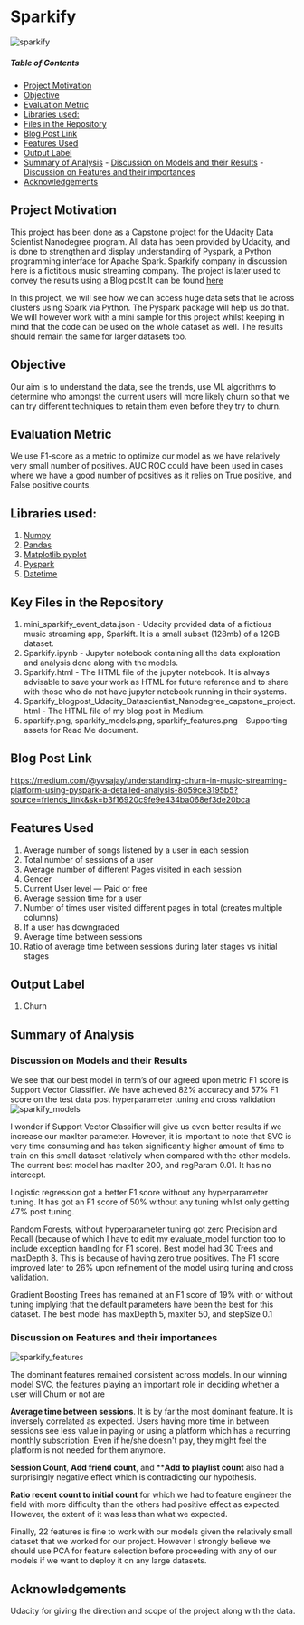 # Sparkify
![sparkify](sparkify.png)

##### Table of Contents  
- [Project Motivation](#project-motivation)
- [Objective](#objective)
- [Evaluation Metric](#evaluation-metric)
- [Libraries used:](#libraries-used-)
- [Files in the Repository](#files-in-the-repository)
- [Blog Post Link](#blog-post-link)
- [Features Used](#features-used)
- [Output Label](#output-label)
- [Summary of Analysis](#summary-of-analysis)
      - [Discussion on Models and their Results](#discussion-on-models-and-their-results)
      - [Discussion on Features and their importances](#discussion-on-features-and-their-importances)
- [Acknowledgements](#acknowledgements)

## Project Motivation
This project has been done as a Capstone project for the Udacity Data Scientist Nanodegree program. All data has been provided by Udacity, and is done to strengthen and display understanding of Pyspark, a Python programming interface for Apache Spark. Sparkify company in discussion here is a fictitious music streaming company. The project is later used to convey the results using a Blog post.It can be found [here](https://medium.com/@yvsajay/understanding-churn-in-music-streaming-platform-using-pyspark-a-detailed-analysis-8059ce3195b5?source=friends_link&sk=b3f16920c9fe9e434ba068ef3de20bca)

In this project, we will see how we can access huge data sets that lie across clusters using Spark via Python. The Pyspark package will help us do that. We will however work with a mini sample for this project whilst keeping in mind that the code can be used on the whole dataset as well. The results should remain the same for larger datasets too.

## Objective
Our aim is to understand the data, see the trends, use ML algorithms to determine who amongst the current users will more likely churn so that we can try different techniques to retain them even before they try to churn.

## Evaluation Metric
We use F1-score as a metric to optimize our model as we have relatively very small number of positives. AUC ROC could have been used in cases where we have a good number of positives as it relies on True positive, and False positive counts.

## Libraries used:
1. [Numpy](https://www.numpy.org/)
2. [Pandas](https://pandas.pydata.org/)
3. [Matplotlib.pyplot](https://matplotlib.org/api/_as_gen/matplotlib.pyplot.html)
4. [Pyspark](https://spark.apache.org/docs/latest/api/python/pyspark.html)
5. [Datetime](https://docs.python.org/2/library/datetime.html)

## Key Files in the Repository
1. mini_sparkify_event_data.json - Udacity provided data of a fictious music streaming app, Sparkift. It is a small subset (128mb) of a 12GB dataset.
2. Sparkify.ipynb - Jupyter notebook containing all the data exploration and analysis done along with the models.
3. Sparkify.html - The HTML file of the jupyter notebook. It is always advisable to save your work as HTML for future reference and to share with those who do not have jupyter notebook running in their systems.
4. Sparkify_blogpost_Udacity_Datascientist_Nanodegree_capstone_project.html - The HTML file of my blog post in Medium.
4. sparkify.png, sparkify_models.png, sparkify_features.png - Supporting assets for Read Me document.

## Blog Post Link
https://medium.com/@yvsajay/understanding-churn-in-music-streaming-platform-using-pyspark-a-detailed-analysis-8059ce3195b5?source=friends_link&sk=b3f16920c9fe9e434ba068ef3de20bca

## Features Used
1. Average number of songs listened by a user in each session
2. Total number of sessions of a user
3. Average number of different Pages visited in each session
4. Gender
5. Current User level — Paid or free
6. Average session time for a user
7. Number of times user visited different pages in total (creates multiple columns)
8. If a user has downgraded
9. Average time between sessions
10. Ratio of average time between sessions during later stages vs initial stages

## Output Label
1. Churn

## Summary of Analysis
### Discussion on Models and their Results
We see that our best model in term’s of our agreed upon metric F1 score is Support Vector Classifier. We have achieved 82% accuracy and 57% F1 score on the test data post hyperparameter tuning and cross validation
![sparkify_models](sparkify_models.png)

I wonder if Support Vector Classifier will give us even better results if we increase our maxIter parameter. However, it is important to note that SVC is very time consuming and has taken significantly higher amount of time to train on this small dataset relatively when compared with the other models. The current best model has maxIter 200, and regParam 0.01. It has no intercept.

Logistic regression got a better F1 score without any hyperparameter tuning. It has got an F1 score of 50% without any tuning whilst only getting 47% post tuning.

Random Forests, without hyperparameter tuning got zero Precision and Recall (because of which I have to edit my evaluate_model function too to include exception handling for F1 score). Best model had 30 Trees and maxDepth 8. This is because of having zero true positives. The F1 score improved later to 26% upon refinement of the model using tuning and cross validation.

Gradient Boosting Trees has remained at an F1 score of 19% with or without tuning implying that the default parameters have been the best for this dataset. The best model has maxDepth 5, maxIter 50, and stepSize 0.1

### Discussion on Features and their importances
![sparkify_features](sparkify_features.png)

The dominant features remained consistent across models.
In our winning model SVC, the features playing an important role in deciding whether a user will Churn or not are 

**Average time between sessions**. It is by far the most dominant feature. It is inversely correlated as expected. Users having more time in between sessions see less value in paying or using a platform which has a recurring monthly subscription. Even if he/she doesn't pay, they might feel the platform is not needed for them anymore.

**Session Count**, **Add friend count**, and ****Add to playlist count** also had a surprisingly negative effect which is contradicting our hypothesis.

**Ratio recent count to initial count** for which we had to feature engineer the field with more difficulty than the others had positive effect as expected. However, the extent of it was less than what we expected.

Finally, 22 features is fine to work with our models given the relatively small dataset that we worked for our project. However I strongly believe we should use PCA for feature selection before proceeding with any of our models if we want to deploy it on any large datasets.

## Acknowledgements 
Udacity for giving the direction and scope of the project along with the data.
